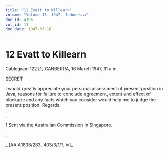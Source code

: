 ```yaml
---
title: "12 Evatt to Killearn"
volume: "Volume 11: 1947, Indonesia"
doc_id: 4196
vol_id: 11
doc_date: 1947-03-16
---
```


# 12 Evatt to Killearn

Cablegram 122 [1] CANBERRA, 16 March 1947, 11 a.m.

SECRET

I would greatly appreciate your personal assessment of present position in Java, reasons for failure to conclude agreement, extent and effect of blockade and any facts which you consider would help me to judge the present position. Regards.

_

1 Sent via the Australian Commission in Singapore.

_

_ [AA:A1838/283, 403/3/1/1, iv]_
